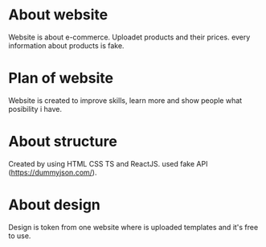 # About website

Website is about e-commerce. Uploadet products and their prices. every information about products is fake.

# Plan of website

Website is created to improve skills, learn more and show people what posibility i have.

# About structure

Created by using HTML CSS TS and ReactJS. used fake API (https://dummyjson.com/).

# About design

Design is token from one website where is uploaded templates and it's free to use.

